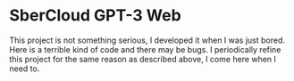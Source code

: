 # SberCloud GPT-3 Web

This project is not something serious, I developed it when I was just bored. Here is a terrible kind of code and there may be bugs. I periodically refine this project for the same reason as described above, I come here when I need to.

